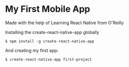 # My First Mobile App

Made with the help of Learning React Native from O'Reilly


Installing the create-react-native-app globally

```
$ npm install -g create-react-native-app
```

And creating my first app:

```
$ create-react-native-app first-project
```
